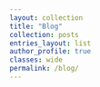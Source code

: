 ```yaml
---
layout: collection
title: "Blog"
collection: posts
entries_layout: list
author_profile: true
classes: wide
permalink: /blog/
---
```

